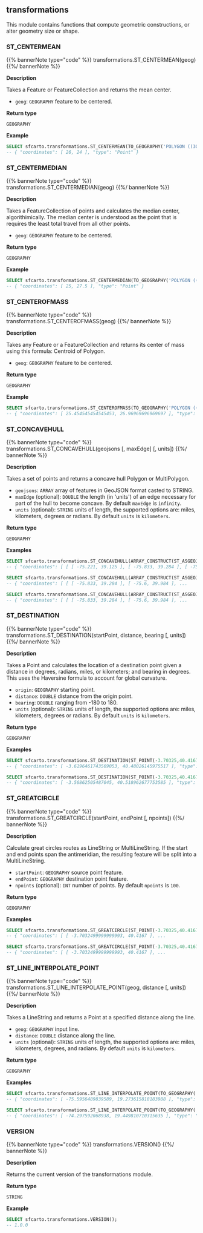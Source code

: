 ## transformations

<div class="badges"><div class="core"></div></div>

This module contains functions that compute geometric constructions, or alter geometry size or shape.

### ST_CENTERMEAN

{{% bannerNote type="code" %}}
transformations.ST_CENTERMEAN(geog)
{{%/ bannerNote %}}

**Description**

Takes a Feature or FeatureCollection and returns the mean center.

* `geog`: `GEOGRAPHY` feature to be centered.

**Return type**

`GEOGRAPHY`

**Example**

``` sql
SELECT sfcarto.transformations.ST_CENTERMEAN(TO_GEOGRAPHY('POLYGON ((30 10, 40 40, 20 40, 10 20, 30 10))'));
-- { "coordinates": [ 26, 24 ], "type": "Point" }
```

### ST_CENTERMEDIAN

{{% bannerNote type="code" %}}
transformations.ST_CENTERMEDIAN(geog)
{{%/ bannerNote %}}

**Description**

Takes a FeatureCollection of points and calculates the median center, algorithimically. The median center is understood as the point that is requires the least total travel from all other points.

* `geog`: `GEOGRAPHY` feature to be centered.

**Return type**

`GEOGRAPHY`

**Example**

``` sql
SELECT sfcarto.transformations.ST_CENTERMEDIAN(TO_GEOGRAPHY('POLYGON ((30 10, 40 40, 20 40, 10 20, 30 10))'));
-- { "coordinates": [ 25, 27.5 ], "type": "Point" }
```

### ST_CENTEROFMASS

{{% bannerNote type="code" %}}
transformations.ST_CENTEROFMASS(geog)
{{%/ bannerNote %}}

**Description**

Takes any Feature or a FeatureCollection and returns its center of mass using this formula: Centroid of Polygon.

* `geog`: `GEOGRAPHY` feature to be centered.

**Return type**

`GEOGRAPHY`

**Example**

``` sql
SELECT sfcarto.transformations.ST_CENTEROFMASS(TO_GEOGRAPHY('POLYGON ((30 10, 40 40, 20 40, 10 20, 30 10))'));
-- { "coordinates": [ 25.454545454545453, 26.96969696969697 ], "type": "Point" }
```

### ST_CONCAVEHULL

{{% bannerNote type="code" %}}
transformations.ST_CONCAVEHULL(geojsons [, maxEdge] [, units])
{{%/ bannerNote %}}

**Description**

Takes a set of points and returns a concave hull Polygon or MultiPolygon.

* `geojsons`: `ARRAY` array of features in GeoJSON format casted to STRING.
* `maxEdge` (optional): `DOUBLE` the length (in 'units') of an edge necessary for part of the hull to become concave. By default `maxEdge` is `infinity`.
* `units` (optional): `STRING` units of length, the supported options are: miles, kilometers, degrees or radians. By default `units` is `kilometers`.

**Return type**

`GEOGRAPHY`

**Examples**

``` sql
SELECT sfcarto.transformations.ST_CONCAVEHULL(ARRAY_CONSTRUCT(ST_ASGEOJSON(ST_POINT(-75.833, 39.284))::STRING, ST_ASGEOJSON(ST_POINT(-75.6, 39.984))::STRING, ST_ASGEOJSON(ST_POINT(-75.221, 39.125))::STRING, ST_ASGEOJSON(ST_POINT(-75.521, 39.325))::STRING));
-- { "coordinates": [ [ [ -75.221, 39.125 ], [ -75.833, 39.284 ], [ -75.6, 39.984 ], [ -75.221, 39.125 ] ] ], "type": "Polygon" }
```

``` sql
SELECT sfcarto.transformations.ST_CONCAVEHULL(ARRAY_CONSTRUCT(ST_ASGEOJSON(ST_POINT(-75.833, 39.284))::STRING, ST_ASGEOJSON(ST_POINT(-75.6, 39.984))::STRING, ST_ASGEOJSON(ST_POINT(-75.221, 39.125))::STRING, ST_ASGEOJSON(ST_POINT(-75.521, 39.325))::STRING), 100);
-- { "coordinates": [ [ [ -75.833, 39.284 ], [ -75.6, 39.984 ], ...
```

``` sql
SELECT sfcarto.transformations.ST_CONCAVEHULL(ARRAY_CONSTRUCT(ST_ASGEOJSON(ST_POINT(-75.833, 39.284))::STRING, ST_ASGEOJSON(ST_POINT(-75.6, 39.984))::STRING, ST_ASGEOJSON(ST_POINT(-75.221, 39.125))::STRING, ST_ASGEOJSON(ST_POINT(-75.521, 39.325))::STRING), 100, 'kilometers');
-- { "coordinates": [ [ [ -75.833, 39.284 ], [ -75.6, 39.984 ], ...
```

### ST_DESTINATION

{{% bannerNote type="code" %}}
transformations.ST_DESTINATION(startPoint, distance, bearing [, units])
{{%/ bannerNote %}}

**Description**

Takes a Point and calculates the location of a destination point given a distance in degrees, radians, miles, or kilometers; and bearing in degrees. This uses the Haversine formula to account for global curvature.

* `origin`: `GEOGRAPHY` starting point.
* `distance`: `DOUBLE` distance from the origin point.
* `bearing`: `DOUBLE` ranging from -180 to 180.
* `units` (optional): `STRING` units of length, the supported options are: miles, kilometers, degrees or radians. By default `units` is `kilometers`.

**Return type**

`GEOGRAPHY`

**Examples**

``` sql
SELECT sfcarto.transformations.ST_DESTINATION(ST_POINT(-3.70325,40.4167), 10, 45);
-- { "coordinates": [ -3.6196461743569053, 40.48026145975517 ], "type": "Point" }
```

``` sql
SELECT sfcarto.transformations.ST_DESTINATION(ST_POINT(-3.70325,40.4167), 10, 45, 'miles');
-- { "coordinates": [ -3.56862505487045, 40.518962677753585 ], "type": "Point" }
```

### ST_GREATCIRCLE

{{% bannerNote type="code" %}}
transformations.ST_GREATCIRCLE(startPoint, endPoint [, npoints])
{{%/ bannerNote %}}

**Description**

Calculate great circles routes as LineString or MultiLineString. If the start and end points span the antimeridian, the resulting feature will be split into a MultiLineString.

* `startPoint`: `GEOGRAPHY` source point feature.
* `endPoint`: `GEOGRAPHY` destination point feature.
* `npoints` (optional): `INT` number of points. By default `npoints` is `100`.

**Return type**

`GEOGRAPHY`

**Examples**

``` sql
SELECT sfcarto.transformations.ST_GREATCIRCLE(ST_POINT(-3.70325,40.4167), ST_POINT(-73.9385,40.6643));
-- { "coordinates": [ [ -3.7032499999999993, 40.4167 ], ... 
```

``` sql
SELECT sfcarto.transformations.ST_GREATCIRCLE(ST_POINT(-3.70325,40.4167), ST_POINT(-73.9385,40.6643), 20);
-- { "coordinates": [ [ -3.7032499999999993, 40.4167 ], ... 
```

### ST_LINE_INTERPOLATE_POINT

{{% bannerNote type="code" %}}
transformations.ST_LINE_INTERPOLATE_POINT(geog, distance [, units])
{{%/ bannerNote %}}

**Description**

Takes a LineString and returns a Point at a specified distance along the line.

* `geog`: `GEOGRAPHY` input line.
* `distance`: `DOUBLE` distance along the line.
* `units` (optional): `STRING` units of length, the supported options are: miles, kilometers, degrees, and radians. By default `units` is `kilometers`.

**Return type**

`GEOGRAPHY`

**Examples**

``` sql
SELECT sfcarto.transformations.ST_LINE_INTERPOLATE_POINT(TO_GEOGRAPHY('LINESTRING (-76.091308 18.427501,-76.695556 18.729501,-76.552734 19.40443,-74.61914 19.134789,-73.652343 20.07657,-73.157958 20.210656)'), 250);
-- { "coordinates": [ -75.5956489839589, 19.273615818183988 ], "type": "Point" } 
```

``` sql
SELECT sfcarto.transformations.ST_LINE_INTERPOLATE_POINT(TO_GEOGRAPHY('LINESTRING (-76.091308 18.427501,-76.695556 18.729501,-76.552734 19.40443,-74.61914 19.134789,-73.652343 20.07657,-73.157958 20.210656)'), 250, 'miles');
-- { "coordinates": [ -74.297592068938, 19.449810710315635 ], "type": "Point" } 
```

### VERSION

{{% bannerNote type="code" %}}
transformations.VERSION()
{{%/ bannerNote %}}

**Description**

Returns the current version of the transformations module.

**Return type**

`STRING`

**Example**

```sql
SELECT sfcarto.transformations.VERSION();
-- 1.0.0
```